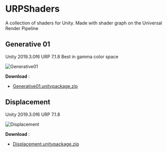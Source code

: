 # URPShaders
A collection of shaders for Unity. Made with shader graph on the Universal Render Pipeline

## Generative 01
Unity 2019.3.0f6 URP 7.1.8
Best in gamma color space

![Generative01](https://ferdinanddervieux.com/ImageHosting/Generative01shader.png)

**Download** :
- [Generative01.unitypackage.zip](https://github.com/dyfer08/URPShaders/blob/master/URP%20Shaders/Assets/Packages/Generative01.unitypackage.zip)

## Displacement
Unity 2019.3.0f6 URP 7.1.8

![Displacement](https://ferdinanddervieux.com/ImageHosting/Displacement.gif)

**Download** :
- [Displacement.unitypackage.zip](https://github.com/dyfer08/URPShaders/blob/master/URP%20Shaders/Assets/Packages/Displacement.unitypackage.zip)
